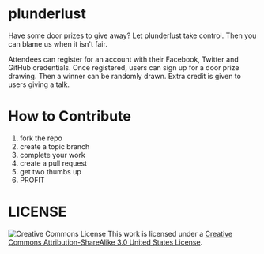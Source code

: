 plunderlust
===========

Have some door prizes to give away? Let plunderlust take control. Then you can blame us when it isn't fair.

Attendees can register for an account with their Facebook, Twitter and GitHub credentials.
Once registered, users can sign up for a door prize drawing.
Then a winner can be randomly drawn.
Extra credit is given to users giving a talk.

How to Contribute
=================

1. fork the repo
2. create a topic branch
3. complete your work
4. create a pull request
5. get two thumbs up
6. PROFIT

LICENSE
=======

![Creative Commons License](http://i.creativecommons.org/l/by-sa/3.0/us/88x31.png)
This work is licensed under a
[Creative Commons Attribution-ShareAlike 3.0 United States License](http://creativecommons.org/licenses/by-sa/3.0/us/).
